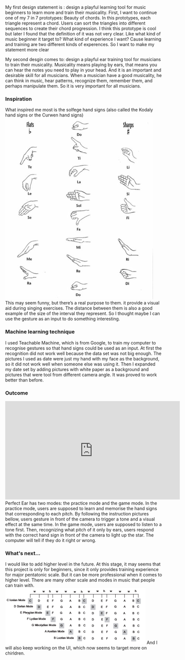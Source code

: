 My first design statement is : design a playful learning tool for music beginners to learn more and train their musicality. First, I want to continue one of my 7 in 7 prototypes: Beauty of chords. In this prototypes, each triangle represent a chord. Users can sort the triangles into different sequences to create their chord progression. I think this prototype is cool but later I found that the definition of it was not very clear. Like what kind of music beginner it target to? What kind of experience I want? Cause learning and training are two different kinds of experences. So I want to make my statement more clear

My second desgin comes to: design a playful ear training tool for musicians to train their musicality. 
Musicality means playing by ears, that means you can hear the notes you need to play in your head. And it is an important and desirable skill for all musicians. When a musician have a good musicality, he can think in music, hear patterns, recognize them, remember them, and perhaps manipulate them. So it is very important for all musicians.


### Inspiration
What inspired me most is the solfege hand signs (also called the Kodaly hand signs or the Curwen hand signs)
![](https://github.com/EffieSong/effiesong.github.io/raw/master/finalimg-folder/solfegehandsign.jpg)
This may seem funny, but there’s a real purpose to them. it provide a visual aid during singing exercises. The distance between them is also a good example of the size of the interval they represent. So I thought maybe I can use the gesture as an input to do something interesting.


### Machine learning technique
I used Teachable Machine, which is from Google, to train my computer to recognise gestures so that hand signs could be used as an input. At first the recognition did not work well because the data set was not big enough. The pictures I used as date were just my hand with my face as the background, so it did not work well when someone else was using it. Then I expanded my date set by adding pictures with white paper as a background and pictures that were tool from different camera angle. It was proved to work better than before.

### Outcome
<iframe width="560" height="315" src="https://www.youtube.com/embed/VvfSzsO4SBg" frameborder="0" allow="accelerometer; autoplay; encrypted-media; gyroscope; picture-in-picture" allowfullscreen></iframe>
Perfect Ear has two modes: the practice mode and the game mode. In the practice mode, users are supposed to learn and memorise the hand signs that corresponding to each pitch. By following the instruction pictures bellow, users gesture in front of the camera to trigger a tone and a visual effect at the same time. In the game mode, users are supposed to listen to a tone first. Then, recognizing what pitch of it only by ears, users respond with the correct hand sign in front of the camera to light up the star. The computer will tell if they do it right or wrong. 


### What's next...
I would like to add higher level in the future. At this stage, it may seems that this project is only for beginners, since it only provides training experience for major pentatonic scale. But it can be more professional when it comes to higher level. There are many other scale and modes in music that people can train with.
![](https://github.com/EffieSong/effiesong.github.io/raw/master/finalimg-folder/modes.jpg)
And I will also keep working on the UI, which now seems to target more on chirldren.
